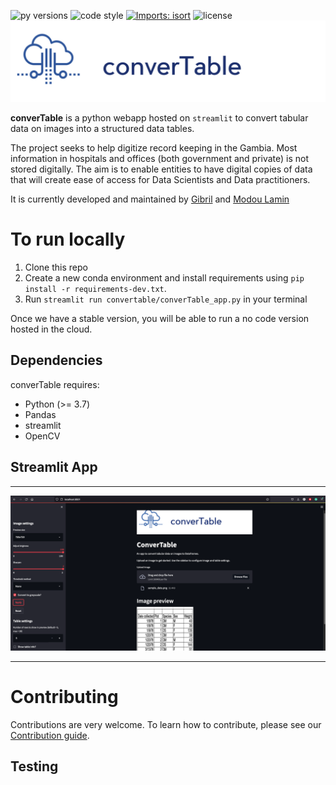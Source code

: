 ![py versions](https://img.shields.io/pypi/pyversions/pandas?style=plastic) ![code style](https://img.shields.io/badge/code%20style-black-000000.svg) [![Imports: isort](https://img.shields.io/badge/%20imports-isort-%231674b1?style=flat&labelColor=ef8336)](https://pycqa.github.io/isort/) ![license](https://img.shields.io/apm/l/vim-mode)
![logo](doc/logos/converTable%20logo.png) 

**converTable** is a python webapp hosted on `streamlit` to convert tabular data on images into a structured data tables.

The project seeks to help digitize record keeping in the Gambia. Most information in hospitals and offices (both government and private) is not stored digitally. The aim is to enable entities to have digital copies of data that will create ease of access for Data Scientists and Data practitioners.

It is currently developed and maintained by [Gibril](https://gibrilgaye.super.site) and [Modou Lamin](https://www.linkedin.com/in/modou-lamin-m-803212128/)


# To run locally
1. Clone this repo
2. Create a new conda environment and install requirements using `pip install -r requirements-dev.txt`.
3. Run `streamlit run convertable/converTable_app.py` in your terminal

Once we have a stable version, you will be able to run a no code version hosted in the cloud.

## Dependencies
converTable requires:
- Python (>= 3.7)
- Pandas
- streamlit
- OpenCV

## Streamlit App
---
![app preview](doc/logos/streamlit_app.png) 

___

# Contributing
Contributions are very welcome. To learn how to contribute, please see our [Contribution guide](CONTRIBUTING.md).

## Testing

